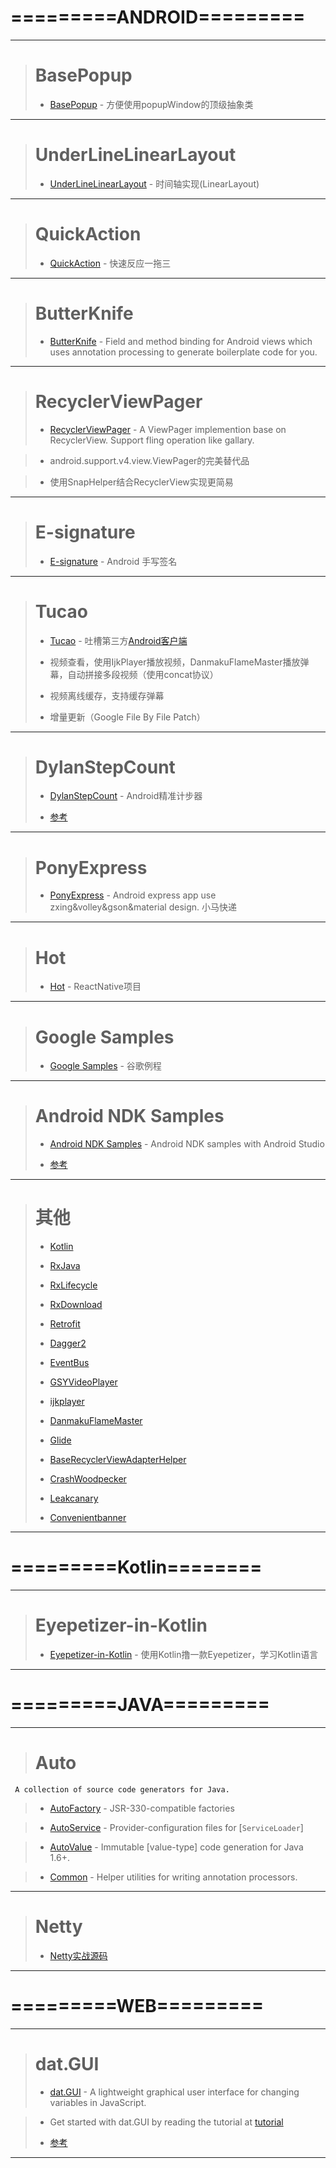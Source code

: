 # =========ANDROID=========
****
># BasePopup
>
>  * [BasePopup](https://github.com/razerdp/BasePopup) - 方便使用popupWindow的顶级抽象类
****
># UnderLineLinearLayout
>
>  * [UnderLineLinearLayout](https://github.com/razerdp/UnderLineLinearLayout) - 时间轴实现(LinearLayout)
****
># QuickAction
>
>  * [QuickAction](https://github.com/lorensiuswlt/NewQuickAction) - 快速反应一拖三
****
># ButterKnife
>
>  * [ButterKnife](http://jakewharton.github.com/butterknife) - Field and method binding for Android views which uses annotation processing to generate boilerplate code for you.
****
># RecyclerViewPager 
>
>  * [RecyclerViewPager](https://github.com/lsjwzh/RecyclerViewPager) - A ViewPager implemention base on RecyclerView. Support fling operation like gallary.

>  * android.support.v4.view.ViewPager的完美替代品

>  * 使用SnapHelper结合RecyclerView实现更简易
****
># E-signature
>
>  * [E-signature](https://github.com/venusic/E-signature) - Android 手写签名
****
># Tucao
>
>  * [Tucao](https://github.com/blackbbc/Tucao) -  吐槽第三方[Android客户端](http://www.tucao.tv/)
>  
>  * 视频查看，使用IjkPlayer播放视频，DanmakuFlameMaster播放弹幕，自动拼接多段视频（使用concat协议）
>  
>  * 视频离线缓存，支持缓存弹幕
>  
>  * 增量更新（Google File By File Patch）
****  
># DylanStepCount
>
>  * [DylanStepCount](https://github.com/linglongxin24/DylanStepCount) - Android精准计步器
>  
>  * [参考](http://blog.csdn.net/linglongxin24/article/details/52868803)
****
># PonyExpress
>  * [PonyExpress](https://github.com/wangchenyan/PonyExpress) - Android express app use zxing&volley&gson&material design. 小马快递
>  
****
># Hot
>  * [Hot](https://github.com/zj-wukewei/Hot) - ReactNative项目
>  
****
># Google Samples
>  * [Google Samples](https://github.com/googlesamples) - 谷歌例程
****
># Android NDK Samples
>  * [Android NDK Samples](https://github.com/googlesamples/android-ndk) - Android NDK samples with Android Studio 
>  
>  * [参考](http://developer.android.com/ndk)
****
># 其他
>  * [Kotlin](https://github.com/JetBrains/kotlin) 
>  
>  * [RxJava](https://github.com/ReactiveX/RxJava)
>  
>  * [RxLifecycle](https://github.com/trello/RxLifecycle)
>  
>  * [RxDownload](https://github.com/ssseasonnn/RxDownload)
>  
>  * [Retrofit](https://github.com/square/retrofit)
>  
>  * [Dagger2](https://github.com/google/dagger)
>  
>  * [EventBus](https://github.com/greenrobot/EventBus)
>  
>  * [GSYVideoPlayer](https://github.com/CarGuo/GSYVideoPlayer)
>  
>  * [ijkplayer](https://github.com/Bilibili/ijkplayer)
>  
>  * [DanmakuFlameMaster](https://github.com/Bilibili/DanmakuFlameMaster)
>  
>  * [Glide](https://github.com/bumptech/glide)
>  
>  * [BaseRecyclerViewAdapterHelper](https://github.com/CymChad/BaseRecyclerViewAdapterHelper)
>  
>  * [CrashWoodpecker](https://github.com/drakeet/CrashWoodpecker)
>  
>  * [Leakcanary](https://github.com/square/leakcanary)
>  
>  * [Convenientbanner](https://github.com/saiwu-bigkoo/Android-ConvenientBanner)

****
# =========Kotlin========
****
># Eyepetizer-in-Kotlin
>  * [Eyepetizer-in-Kotlin](https://github.com/LRH1993/Eyepetizer-in-Kotlin) - 使用Kotlin撸一款Eyepetizer，学习Kotlin语言
>  
****
# =========JAVA=========

****
># Auto
	 A collection of source code generators for Java.

>  * [AutoFactory](https://github.com/google/auto/tree/master/factory) - JSR-330-compatible factories

>  * [AutoService](https://github.com/google/auto/tree/master/service) - Provider-configuration files for [`ServiceLoader`]

>  * [AutoValue](https://github.com/google/auto/tree/master/value) - Immutable [value-type] code generation for Java 1.6+.

>  * [Common](https://github.com/google/auto/tree/master/common) - Helper utilities for writing annotation processors.
****
># Netty
>  * [Netty实战源码](https://github.com/ReactivePlatform/netty-in-action-cn)
>  
****
# =========WEB=========
****
># dat.GUI
>
>  * [dat.GUI](https://github.com/dataarts/dat.gui) - A lightweight graphical user interface for changing variables in JavaScript.

>  * Get started with dat.GUI by reading the tutorial at [tutorial](http://workshop.chromeexperiments.com/examples/gui)
>  
>  * [参考](http://www.yanhuangxueyuan.com/Three.js_course/datgui.html)
****